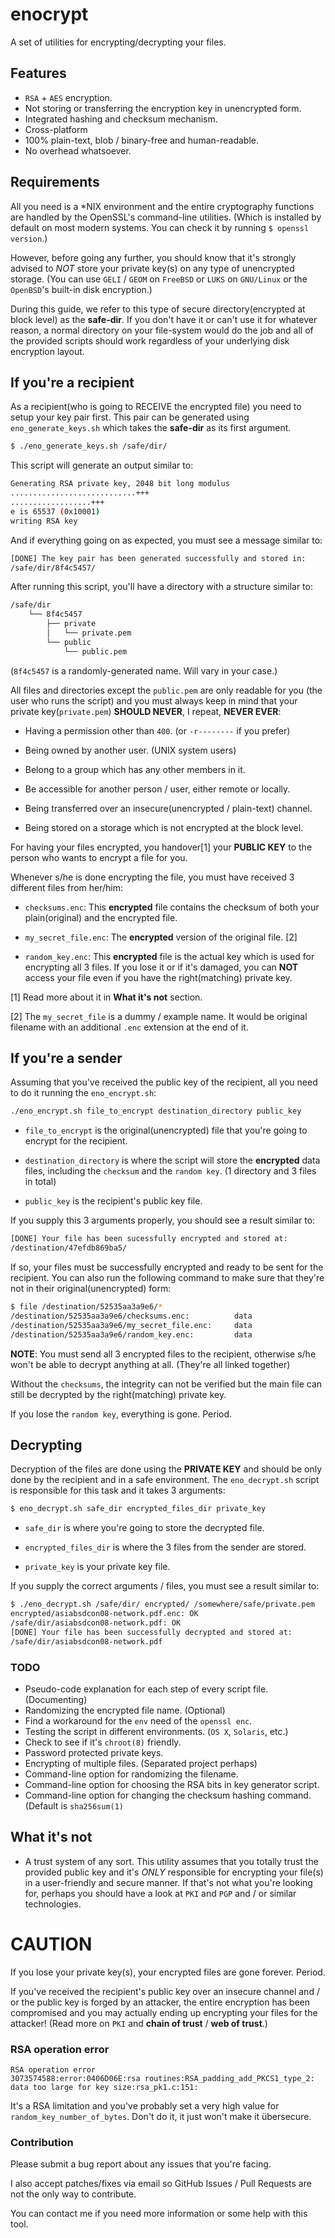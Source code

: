 # enocrypt

A set of utilities for encrypting/decrypting your files.

## Features

 - `RSA` + `AES` encryption.
 - Not storing or transferring the encryption key in unencrypted form.
 - Integrated hashing and checksum mechanism.
 - Cross-platform
 - 100% plain-text, blob / binary-free and human-readable.
 - No overhead whatsoever.

## Requirements

All you need is a *NIX environment and the entire cryptography functions are
handled by the OpenSSL's command-line utilities. (Which is installed by default
 on most modern systems. You can check it by running `$ openssl version`.)

However, before going any further, you should know that it's strongly advised
 to *NOT* store your private key(s) on any type of unencrypted storage.
 (You can use `GELI` / `GEOM` on `FreeBSD` or `LUKS` on `GNU/Linux` or the
 `OpenBSD`'s built-in disk encryption.)

During this guide, we refer to this type of
 secure directory(encrypted at block level) as the **safe-dir**. If you don't
 have it or can't use it for whatever reason, a normal directory on your
 file-system would do the job and all of the provided scripts should work
 regardless of your underlying disk encryption layout.

## If you're a recipient

As a recipient(who is going to RECEIVE the encrypted file) you need to setup
 your key pair first. This pair can be generated using `eno_generate_keys.sh`
 which takes the **safe-dir** as its first argument.

```sh
$ ./eno_generate_keys.sh /safe/dir/
```

This script will generate an output similar to:
```sh
Generating RSA private key, 2048 bit long modulus
............................+++
..................+++
e is 65537 (0x10001)
writing RSA key
```

And if everything going on as expected, you must see a message similar to:

```sh
[DONE] The key pair has been generated successfully and stored in:
/safe/dir/8f4c5457/
```

After running this script, you'll have a directory with a structure similar to:

```sh
/safe/dir
    └── 8f4c5457
        ├── private
        │   └── private.pem
        └── public
            └── public.pem
```

(`8f4c5457` is a randomly-generated name. Will vary in your case.)

All files and directories except the `public.pem` are only readable for you
 (the user who runs the script) and you must always keep in mind that your
 private key(`private.pem`) **SHOULD NEVER**, I repeat, **NEVER EVER**:

 - Having a permission other than `400`. (or `-r--------` if you prefer)

 - Being owned by another user. (UNIX system users)

 - Belong to a group which has any other members in it.

 - Be accessible for another person / user, either remote or locally.

 - Being transferred over an insecure(unencrypted / plain-text) channel.

 - Being stored on a storage which is not encrypted at the block level.

For having your files encrypted, you handover[1] your **PUBLIC KEY** to the
 person who wants to encrypt a file for you.

Whenever s/he is done encrypting the file, you must have received 3 different
 files from her/him:

 - `checksums.enc`: This **encrypted** file contains the checksum of both your
 plain(original) and the encrypted file.

 - `my_secret_file.enc`: The **encrypted** version of the original file. [2]

 - `random_key.enc`: This **encrypted** file is the actual key which is used for
 encrypting all 3 files. If you lose it or if it's damaged, you can **NOT**
 access your file even if you have the right(matching) private key.

[1] Read more about it in **What it's not** section.

[2] The `my_secret_file` is a dummy / example name. It would be original
 filename with an additional `.enc` extension at the end of it.

## If you're a sender

Assuming that you've received the public key of the recipient, all you need to
 do it running the `eno_encrypt.sh`:

```sh
./eno_encrypt.sh file_to_encrypt destination_directory public_key
```

 - `file_to_encrypt` is the original(unencrypted) file that you're going to
 encrypt for the recipient.

 - `destination_directory` is where the script will store the **encrypted**
 data files, including the `checksum` and the `random key`.
  (1 directory and 3 files in total)

 - `public_key` is the recipient's public key file.

If you supply this 3 arguments properly, you should see a result similar to:

```sh
[DONE] Your file has been sucessfully encrypted and stored at:
/destination/47efdb869ba5/
```

If so, your files must be successfully encrypted and ready to be sent for the
 recipient. You can also run the following command to make sure that
 they're not in their original(unencrypted) form:

```sh
$ file /destination/52535aa3a9e6/*
/destination/52535aa3a9e6/checksums.enc:          data
/destination/52535aa3a9e6/my_secret_file.enc:     data
/destination/52535aa3a9e6/random_key.enc:         data
```

**NOTE**: You must send all 3 encrypted files to the recipient, otherwise s/he
 won't be able to decrypt anything at all. (They're all linked together)

Without the `checksums`, the integrity can not be verified but the main file can
 still be decrypted by the right(matching) private key.

If you lose the `random key`, everything is gone. Period.

## Decrypting

Decryption of the files are done using the **PRIVATE KEY** and should be only
 done by the recipient and in a safe environment. The `eno_decrypt.sh` script
 is responsible for this task and it takes 3 arguments:

```sh
$ eno_decrypt.sh safe_dir encrypted_files_dir private_key
```

 - `safe_dir` is where you're going to store the decrypted file.

 - `encrypted_files_dir` is where the 3 files from the sender are stored.

 - `private_key` is your private key file.

If you supply the correct arguments / files, you must see a result similar to:

```sh
$ ./eno_decrypt.sh /safe/dir/ encrypted/ /somewhere/safe/private.pem 
encrypted/asiabsdcon08-network.pdf.enc: OK
/safe/dir/asiabsdcon08-network.pdf: OK
[DONE] Your file has been successfully decrypted and stored at:
/safe/dir/asiabsdcon08-network.pdf
```

### TODO
 - Pseudo-code explanation for each step of every script file. (Documenting)
 - Randomizing the encrypted file name. (Optional)
 - Find a workaround for the `env` need of the `openssl enc`.
 - Testing the script in different environments. (`OS X`, `Solaris`, etc.)
 - Check to see if it's `chroot(8)` friendly.
 - Password protected private keys.
 - Encrypting of multiple files. (Separated project perhaps)
 - Command-line option for randomizing the filename.
 - Command-line option for choosing the RSA bits in key generator script.
 - Command-line option for changing the checksum hashing command. (Default is
 `sha256sum(1)`

## What it's not
 - A trust system of any sort. This utility assumes that you totally trust
 the provided public key and it's *ONLY* responsible for encrypting your file(s)
 in a user-friendly and secure manner. If that's not what you're looking for,
 perhaps you should have a look at `PKI` and `PGP` and / or similar
 technologies.

# CAUTION
If you lose your private key(s), your encrypted files are gone forever. Period.

If you've received the recipient's public key over an insecure channel and
 / or the public key is forged by an attacker, the entire encryption has been
 compromised and you may actually ending up encrypting your files for the
 attacker! (Read more on `PKI` and **chain of trust** / **web of trust**.)

### RSA operation error
```
RSA operation error
3073574588:error:0406D06E:rsa routines:RSA_padding_add_PKCS1_type_2:
data too large for key size:rsa_pk1.c:151:
```

It's a RSA limitation and you've probably set a very high value for
 `random_key_number_of_bytes`. Don't do it, it just won't make it übersecure.

### Contribution

Please submit a bug report about any issues that you're facing.

I also accept patches/fixes via email so GitHub Issues / Pull Requests are not
 the only way to contribute.

You can contact me if you need more information or some help with this tool.


